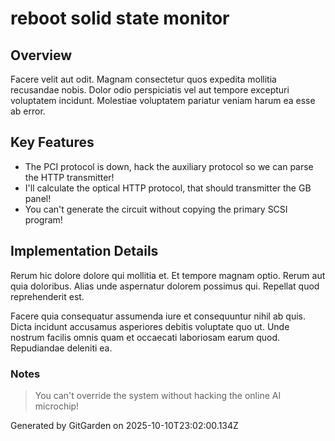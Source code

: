 # reboot solid state monitor

## Overview
Facere velit aut odit. Magnam consectetur quos expedita mollitia recusandae nobis. Dolor odio perspiciatis vel aut tempore excepturi voluptatem incidunt. Molestiae voluptatem pariatur veniam harum ea esse ab error.

## Key Features
- The PCI protocol is down, hack the auxiliary protocol so we can parse the HTTP transmitter!
- I'll calculate the optical HTTP protocol, that should transmitter the GB panel!
- You can't generate the circuit without copying the primary SCSI program!

## Implementation Details
Rerum hic dolore dolore qui mollitia et. Et tempore magnam optio. Rerum aut quia doloribus. Alias unde aspernatur dolorem possimus qui. Repellat quod reprehenderit est.
 Facere quia consequatur assumenda iure et consequuntur nihil ab quis. Dicta incidunt accusamus asperiores debitis voluptate quo ut. Unde nostrum facilis omnis quam et occaecati laboriosam earum quod. Repudiandae deleniti ea.

### Notes
> You can't override the system without hacking the online AI microchip!

Generated by GitGarden on 2025-10-10T23:02:00.134Z